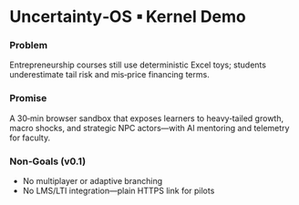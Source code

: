 # Uncertainty‑OS ▪ Kernel Demo

### Problem  
Entrepreneurship courses still use deterministic Excel toys; students underestimate tail risk and mis‑price financing terms.

### Promise  
A 30‑min browser sandbox that exposes learners to heavy‑tailed growth, macro shocks, and strategic NPC actors—with AI mentoring and telemetry for faculty.

### Non‑Goals (v0.1)  
* No multiplayer or adaptive branching  
* No LMS/LTI integration—plain HTTPS link for pilots
